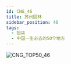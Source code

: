 ```yaml
---
id: CNG_46
title: 苏州园林
sidebar_position: 46
tags:
  - 拾柒
  - 中国一生必去的50个地方
---
```

![CNG_TOP50_46](/img/love/CNG_TOP50/46.png)
